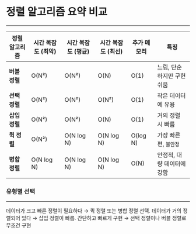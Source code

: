 # 정렬 알고리즘 요약 비교
___
| 정렬 알고리즘 | 시간 복잡도 (최악) | 시간 복잡도 (평균) | 시간 복잡도 (최선) | 추가 메모리 | 특징 |
| --- | --- | --- | --- | --- | --- |
| **버블 정렬** | O(N²) | O(N²) | O(N) | O(1) | 느림, 단순하지만 구현 쉬움 |
| **선택 정렬** | O(N²) | O(N²) | O(N²) | O(1) | 작은 데이터에 유용 |
| **삽입 정렬** | O(N²) | O(N²) | O(N) | O(1) | 거의 정렬 시 빠름 |
| **퀵 정렬** | O(N²) | O(N log N) | O(N log N) | O(log N) | 가장 빠른 편, `불안정` |
| **병합 정렬** | O(N log N) | O(N log N) | O(N log N) | O(N) | 안정적, 대량 데이터에 강함 |


### 유형별 선택
___
데이터가 크고 빠른 정렬이 필요하다 → 퀵 정렬 또는 병합 정렬 선택.
데이터가 거의 정렬되어 있다 → 삽입 정렬이 빠름.
간단하고 빠르게 구현 → 선택 정렬이나 버블 정렬로 무조건 구현